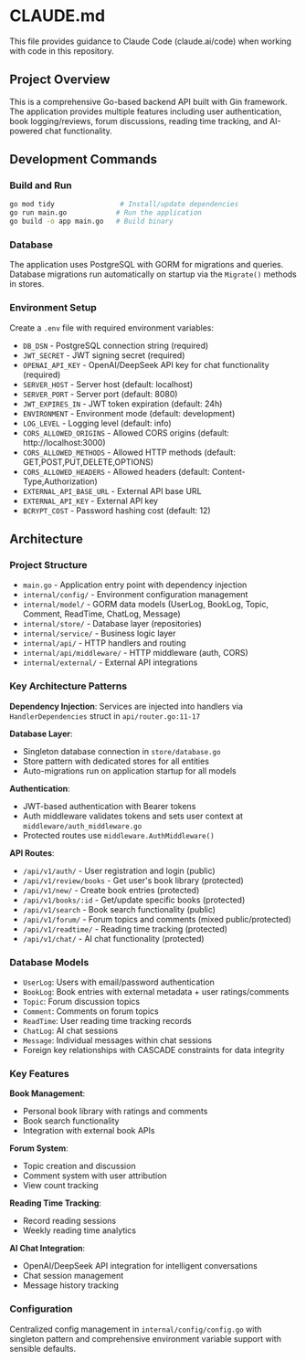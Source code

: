 # CLAUDE.md

This file provides guidance to Claude Code (claude.ai/code) when working with code in this repository.

## Project Overview

This is a comprehensive Go-based backend API built with Gin framework. The application provides multiple features including user authentication, book logging/reviews, forum discussions, reading time tracking, and AI-powered chat functionality.

## Development Commands

### Build and Run
```bash
go mod tidy                # Install/update dependencies
go run main.go            # Run the application
go build -o app main.go   # Build binary
```

### Database
The application uses PostgreSQL with GORM for migrations and queries. Database migrations run automatically on startup via the `Migrate()` methods in stores.

### Environment Setup
Create a `.env` file with required environment variables:
- `DB_DSN` - PostgreSQL connection string (required)
- `JWT_SECRET` - JWT signing secret (required)
- `OPENAI_API_KEY` - OpenAI/DeepSeek API key for chat functionality (required)
- `SERVER_HOST` - Server host (default: localhost)
- `SERVER_PORT` - Server port (default: 8080)
- `JWT_EXPIRES_IN` - JWT token expiration (default: 24h)
- `ENVIRONMENT` - Environment mode (default: development)
- `LOG_LEVEL` - Logging level (default: info)
- `CORS_ALLOWED_ORIGINS` - Allowed CORS origins (default: http://localhost:3000)
- `CORS_ALLOWED_METHODS` - Allowed HTTP methods (default: GET,POST,PUT,DELETE,OPTIONS)
- `CORS_ALLOWED_HEADERS` - Allowed headers (default: Content-Type,Authorization)
- `EXTERNAL_API_BASE_URL` - External API base URL
- `EXTERNAL_API_KEY` - External API key
- `BCRYPT_COST` - Password hashing cost (default: 12)

## Architecture

### Project Structure
- `main.go` - Application entry point with dependency injection
- `internal/config/` - Environment configuration management
- `internal/model/` - GORM data models (UserLog, BookLog, Topic, Comment, ReadTime, ChatLog, Message)
- `internal/store/` - Database layer (repositories)
- `internal/service/` - Business logic layer
- `internal/api/` - HTTP handlers and routing
- `internal/api/middleware/` - HTTP middleware (auth, CORS)
- `internal/external/` - External API integrations

### Key Architecture Patterns

**Dependency Injection**: Services are injected into handlers via `HandlerDependencies` struct in `api/router.go:11-17`

**Database Layer**: 
- Singleton database connection in `store/database.go`
- Store pattern with dedicated stores for all entities
- Auto-migrations run on application startup for all models

**Authentication**:
- JWT-based authentication with Bearer tokens
- Auth middleware validates tokens and sets user context at `middleware/auth_middleware.go`
- Protected routes use `middleware.AuthMiddleware()`

**API Routes**:
- `/api/v1/auth/` - User registration and login (public)
- `/api/v1/review/books` - Get user's book library (protected)
- `/api/v1/new/` - Create book entries (protected)
- `/api/v1/books/:id` - Get/update specific books (protected)
- `/api/v1/search` - Book search functionality (public)
- `/api/v1/forum/` - Forum topics and comments (mixed public/protected)
- `/api/v1/readtime/` - Reading time tracking (protected)
- `/api/v1/chat/` - AI chat functionality (protected)

### Database Models
- `UserLog`: Users with email/password authentication
- `BookLog`: Book entries with external metadata + user ratings/comments
- `Topic`: Forum discussion topics
- `Comment`: Comments on forum topics
- `ReadTime`: User reading time tracking records
- `ChatLog`: AI chat sessions
- `Message`: Individual messages within chat sessions
- Foreign key relationships with CASCADE constraints for data integrity

### Key Features

**Book Management**:
- Personal book library with ratings and comments
- Book search functionality
- Integration with external book APIs

**Forum System**:
- Topic creation and discussion
- Comment system with user attribution
- View count tracking

**Reading Time Tracking**:
- Record reading sessions
- Weekly reading time analytics

**AI Chat Integration**:
- OpenAI/DeepSeek API integration for intelligent conversations
- Chat session management
- Message history tracking

### Configuration
Centralized config management in `internal/config/config.go` with singleton pattern and comprehensive environment variable support with sensible defaults.